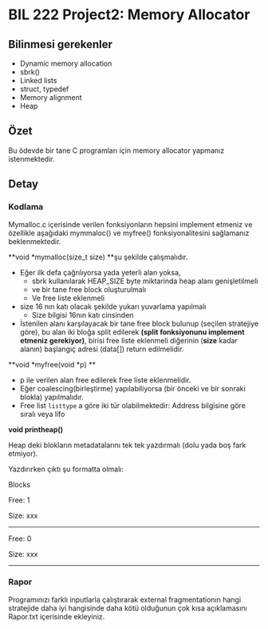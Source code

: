 # BIL 222 Project2: Memory Allocator


## Bilinmesi gerekenler



* Dynamic memory allocation
* sbrk()
* Linked lists
* struct, typedef
* Memory alignment
* Heap


## Özet

Bu ödevde bir tane C programları için memory allocator yapmanız istenmektedir.


## Detay


### Kodlama

Mymalloc.c içerisinde verilen fonksiyonların hepsini implement etmeniz ve özellikle aşağıdaki mymmaloc() ve myfree() fonksiyonalitesini sağlamanız beklenmektedir.

**void *mymalloc(size_t size) **şu şekilde çalışmalıdır.



* Eğer ilk defa çağrılıyorsa yada yeterli alan yoksa, 
    * sbrk kullanılarak HEAP_SIZE byte miktarinda heap alanı genişletilmeli 
    * ve bir tane free block oluşturulmalı
    * Ve free liste eklenmeli
* size  16 nın katı olacak şekilde yukarı yuvarlama yapılmalı
    * Size bilgisi 16nın katı cinsinden
* İstenilen alanı karşılayacak bir tane free block bulunup (seçilen stratejiye göre), bu alan iki bloğa split edilerek **(split fonksiyonunu implement etmeniz gerekiyor)**, birisi free liste eklenmeli diğerinin (**size** kadar alanın)  başlangıç adresi (data[]) return edilmelidir.

**void *myfree(void *p) **



* p ile verilen alan free edilerek free liste eklenmelidir.
* Eğer coalescing(birleştirme) yapılabiliyorsa (bir önceki ve bir sonraki blokla) yapılmalıdır. 
* Free list `listtype` a göre iki tür olabilmektedir: Address bilgisine göre sıralı veya lifo

**void printheap()**

Heap deki blokların metadatalarını tek tek yazdırmalı (dolu yada boş fark etmiyor). 

Yazdırırken çıktı şu formatta olmalı:

Blocks

Free: 1

Size: xxx  

---------------

Free: 0

Size: xxx  

---------------


### Rapor

Programınızı farklı inputlarla çalıştırarak external fragmentationın hangi stratejide daha iyi hangisinde daha kötü olduğunun çok kısa açıklamasını Rapor.txt içerisinde ekleyiniz. 

